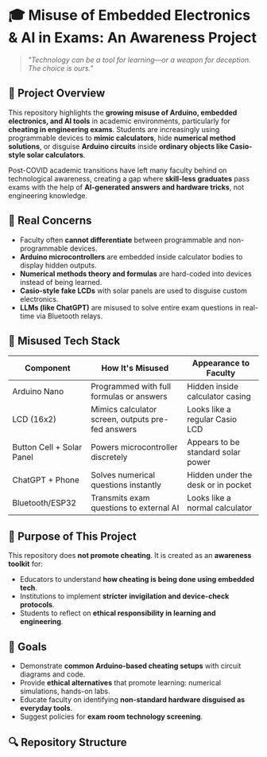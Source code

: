 # 🎓 Misuse of Embedded Electronics & AI in Exams: An Awareness Project

> _"Technology can be a tool for learning—or a weapon for deception. The choice is ours."_

## 📘 Project Overview

This repository highlights the **growing misuse of Arduino, embedded electronics, and AI tools** in academic environments, particularly for **cheating in engineering exams**. Students are increasingly using programmable devices to **mimic calculators**, hide **numerical method solutions**, or disguise **Arduino circuits** inside **ordinary objects like Casio-style solar calculators**.

Post-COVID academic transitions have left many faculty behind on technological awareness, creating a gap where **skill-less graduates** pass exams with the help of **AI-generated answers and hardware tricks**, not engineering knowledge.

## 🚨 Real Concerns

- Faculty often **cannot differentiate** between programmable and non-programmable devices.
- **Arduino microcontrollers** are embedded inside calculator bodies to display hidden outputs.
- **Numerical methods theory and formulas** are hard-coded into devices instead of being learned.
- **Casio-style fake LCDs** with solar panels are used to disguise custom electronics.
- **LLMs (like ChatGPT)** are misused to solve entire exam questions in real-time via Bluetooth relays.

## 🤖 Misused Tech Stack

| Component | How It's Misused | Appearance to Faculty |
|----------|------------------|------------------------|
| Arduino Nano | Programmed with full formulas or answers | Hidden inside calculator casing |
| LCD (16x2) | Mimics calculator screen, outputs pre-fed answers | Looks like a regular Casio LCD |
| Button Cell + Solar Panel | Powers microcontroller discretely | Appears to be standard solar power |
| ChatGPT + Phone | Solves numerical questions instantly | Hidden under the desk or in pocket |
| Bluetooth/ESP32 | Transmits exam questions to external AI | Looks like a normal calculator |

## 🧠 Purpose of This Project

This repository does **not promote cheating**. It is created as an **awareness toolkit** for:

- Educators to understand **how cheating is being done using embedded tech**.
- Institutions to implement **stricter invigilation and device-check protocols**.
- Students to reflect on **ethical responsibility in learning and engineering**.

## 🎯 Goals

- Demonstrate **common Arduino-based cheating setups** with circuit diagrams and code.
- Provide **ethical alternatives** that promote learning: numerical simulations, hands-on labs.
- Educate faculty on identifying **non-standard hardware disguised as everyday tools**.
- Suggest policies for **exam room technology screening**.

## 🔍 Repository Structure

